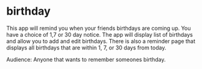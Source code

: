 birthday
========

This app will remind you when your friends birthdays are coming up.  You have a choice of 1,7 or 30 day notice.
The app will display list of birthdays and allow you to add and edit birthdays. There is also a reminder page 
that displays all birthdays that are within 1, 7, or 30 days from today.

Audience:
Anyone that wants to remember someones birthday.
